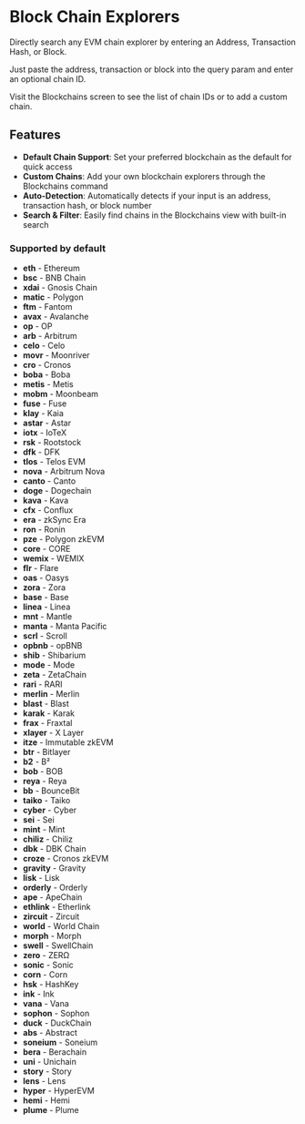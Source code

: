 # Block Chain Explorers

Directly search any EVM chain explorer by entering an Address, Transaction Hash, or Block.

Just paste the address, transaction or block into the query param and enter an optional chain ID.

Visit the Blockchains screen to see the list of chain IDs or to add a custom chain.

## Features

- **Default Chain Support**: Set your preferred blockchain as the default for quick access
- **Custom Chains**: Add your own blockchain explorers through the Blockchains command
- **Auto-Detection**: Automatically detects if your input is an address, transaction hash, or block number
- **Search & Filter**: Easily find chains in the Blockchains view with built-in search

### Supported by default

- **eth** - Ethereum
- **bsc** - BNB Chain
- **xdai** - Gnosis Chain
- **matic** - Polygon
- **ftm** - Fantom
- **avax** - Avalanche
- **op** - OP
- **arb** - Arbitrum
- **celo** - Celo
- **movr** - Moonriver
- **cro** - Cronos
- **boba** - Boba
- **metis** - Metis
- **mobm** - Moonbeam
- **fuse** - Fuse
- **klay** - Kaia
- **astar** - Astar
- **iotx** - IoTeX
- **rsk** - Rootstock
- **dfk** - DFK
- **tlos** - Telos EVM
- **nova** - Arbitrum Nova
- **canto** - Canto
- **doge** - Dogechain
- **kava** - Kava
- **cfx** - Conflux
- **era** - zkSync Era
- **ron** - Ronin
- **pze** - Polygon zkEVM
- **core** - CORE
- **wemix** - WEMIX
- **flr** - Flare
- **oas** - Oasys
- **zora** - Zora
- **base** - Base
- **linea** - Linea
- **mnt** - Mantle
- **manta** - Manta Pacific
- **scrl** - Scroll
- **opbnb** - opBNB
- **shib** - Shibarium
- **mode** - Mode
- **zeta** - ZetaChain
- **rari** - RARI
- **merlin** - Merlin
- **blast** - Blast
- **karak** - Karak
- **frax** - Fraxtal
- **xlayer** - X Layer
- **itze** - Immutable zkEVM
- **btr** - Bitlayer
- **b2** - B²
- **bob** - BOB
- **reya** - Reya
- **bb** - BounceBit
- **taiko** - Taiko
- **cyber** - Cyber
- **sei** - Sei
- **mint** - Mint
- **chiliz** - Chiliz
- **dbk** - DBK Chain
- **croze** - Cronos zkEVM
- **gravity** - Gravity
- **lisk** - Lisk
- **orderly** - Orderly
- **ape** - ApeChain
- **ethlink** - Etherlink
- **zircuit** - Zircuit
- **world** - World Chain
- **morph** - Morph
- **swell** - SwellChain
- **zero** - ZERΩ
- **sonic** - Sonic
- **corn** - Corn
- **hsk** - HashKey
- **ink** - Ink
- **vana** - Vana
- **sophon** - Sophon
- **duck** - DuckChain
- **abs** - Abstract
- **soneium** - Soneium
- **bera** - Berachain
- **uni** - Unichain
- **story** - Story
- **lens** - Lens
- **hyper** - HyperEVM
- **hemi** - Hemi
- **plume** - Plume